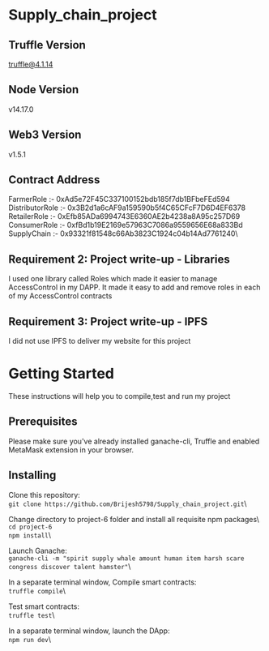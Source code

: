 # Supply_chain_project

## Truffle Version
truffle@4.1.14

## Node Version
v14.17.0

## Web3 Version
v1.5.1

## Contract Address
FarmerRole :- 0xAd5e72F45C337100152bdb185f7db1BFbeFEd594\
DistributorRole :- 0x3B2d1a6cAF9a159590b5f4C65CFcF7D6D4EF6378\
RetailerRole :- 0xEfb85ADa6994743E6360AE2b4238a8A95c257D69\
ConsumerRole :- 0xfBd1b19E2169e57963C7086a9559656E68a833Bd\
SupplyChain :- 0x93321f81548c66Ab3823C1924c04b14Ad7761240\

## Requirement 2: Project write-up - Libraries
I used one library called Roles which made it easier to manage AccessControl in my DAPP. It made it easy to add and remove roles in each of my AccessControl contracts

## Requirement 3: Project write-up - IPFS
I did not use IPFS to deliver my website for this project

# Getting Started
These instructions will help you to compile,test and run my project

## Prerequisites
Please make sure you've already installed ganache-cli, Truffle and enabled MetaMask extension in your browser.

## Installing
Clone this repository:\
`git clone https://github.com/Brijesh5798/Supply_chain_project.git`\


Change directory to project-6 folder and install all requisite npm packages\ 
`cd project-6`\
`npm install`\


Launch Ganache:\
`ganache-cli -m "spirit supply whale amount human item harsh scare congress discover talent hamster"`\


In a separate terminal window, Compile smart contracts:\
`truffle compile`\


Test smart contracts:\
`truffle test`\


In a separate terminal window, launch the DApp:\
`npm run dev`\